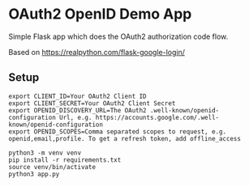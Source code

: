 # OAuth2 OpenID Demo App

Simple Flask app which does the OAuth2 authorization code flow.

Based on https://realpython.com/flask-google-login/


## Setup

    export CLIENT_ID=Your OAuth2 Client ID
    export CLIENT_SECRET=Your OAuth2 Client Secret
    export OPENID_DISCOVERY_URL=The OAuth2 .well-known/openid-configuration Url, e.g. https://accounts.google.com/.well-known/openid-configuration
    export OPENID_SCOPES=Comma separated scopes to request, e.g. openid,email,profile. To get a refresh token, add offline_access
    
    python3 -m venv venv
    pip install -r requirements.txt
    source venv/bin/activate
    python3 app.py
